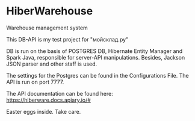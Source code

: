 # HiberWarehouse
 Warehouse management system
 
This DB-API is my test project for "мойсклад.ру"

DB is run on the basis of POSTGRES DB, Hibernate Entity Manager and Spark Java, responsible for server-API manipulations. Besides, Jackson JSON parser and other staff is used.

The settings for the Postgres can be found in the Configurations File. The API is run on port 7777.

The API documentation can be found here: https://hiberware.docs.apiary.io/#

Easter eggs inside. Take care.

